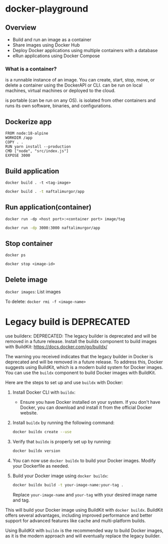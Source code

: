 # docker-playground

## Overview

- Build and run an image as a container
- Share images using Docker Hub
- Deploy Docker applications using multiple containers with a database
- eRun applications using Docker Compose

### What is a container?

is a runnable instance of an image. You can create, start, stop, move, or delete a container using the DockerAPI or CLI.
can be run on local machines, virtual machines or deployed to the cloud.

is portable (can be run on any OS).
is isolated from other containers and runs its own software, binaries, and configurations.

## Dockerize app
```# syntax=docker/dockerfile:1
FROM node:18-alpine
WORKDIR /app
COPY . .
RUN yarn install --production
CMD ["node", "src/index.js"]
EXPOSE 3000
```

## Build application
`docker build . -t <tag-image>`
```bash
docker build . -t naftalimurgor/app
```

## Run application(container)
`docker run -dp <host port>:<container port> image/tag`
```bash
docker run -dp 3000:3000 naftalimurgor/app
```

## Stop container
`docker ps`

`docker stop <image-id>`

## Delete image

`docker images`: List images

To delete: `docker rmi -f <image-name>`


# Legacy  build is DEPRECATED
use builderx:
DEPRECATED: The legacy builder is deprecated and will be removed in a future release.
            Install the buildx component to build images with BuildKit:
            https://docs.docker.com/go/buildx/


The warning you received indicates that the legacy builder in Docker is deprecated and will be removed in a future release. To address this, Docker suggests using BuildKit, which is a modern build system for Docker images. You can use the `buildx` component to build Docker images with BuildKit.

Here are the steps to set up and use `buildx` with Docker:

1. Install Docker CLI with `buildx`:
   - Ensure you have Docker installed on your system. If you don't have Docker, you can download and install it from the official Docker website.

2. Install `buildx` by running the following command:
   ```bash
   docker buildx create --use
   ```

3. Verify that `buildx` is properly set up by running:
   ```bash
   docker buildx version
   ```

4. You can now use `docker buildx` to build your Docker images. Modify your Dockerfile as needed.

5. Build your Docker image using `docker buildx`:
   ```bash
   docker buildx build -t your-image-name:your-tag .
   ```
   Replace `your-image-name` and `your-tag` with your desired image name and tag.

This will build your Docker image using BuildKit with `docker buildx`. BuildKit offers several advantages, including improved performance and better support for advanced features like cache and multi-platform builds.

Using BuildKit with `buildx` is the recommended way to build Docker images, as it is the modern approach and will eventually replace the legacy builder.